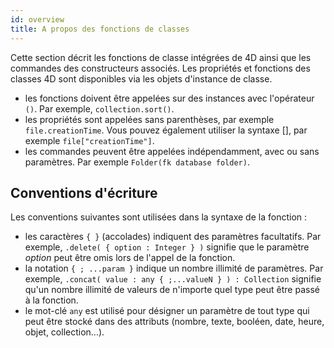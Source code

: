```yaml
---
id: overview
title: A propos des fonctions de classes
---
```


Cette section décrit les fonctions de classe intégrées de 4D ainsi que les commandes des constructeurs associés. Les propriétés et fonctions des classes 4D sont disponibles via les objets d'instance de classe.

- les fonctions doivent être appelées sur des instances avec l'opérateur `()`. Par exemple, `collection.sort()`.
- les propriétés sont appelées sans parenthèses, par exemple `file.creationTime`. Vous pouvez également utiliser la syntaxe \[], par exemple `file["creationTime"]`.
- les commandes peuvent être appelées indépendamment, avec ou sans paramètres. Par exemple `Folder(fk database folder)`.

## Conventions d'écriture

Les conventions suivantes sont utilisées dans la syntaxe de la fonction :

- les caractères `{ }` (accolades) indiquent des paramètres facultatifs. Par exemple, `.delete( { option : Integer } )` signifie que le paramètre *option* peut être omis lors de l'appel de la fonction.
- la notation `{ ; ...param }` indique un nombre illimité de paramètres. Par exemple, `.concat( value : any { ;...valueN } ) : Collection` signifie qu'un nombre illimité de valeurs de n'importe quel type peut être passé à la fonction.
- le mot-clé `any` est utilisé pour désigner un paramètre de tout type qui peut être stocké dans des attributs (nombre, texte, booléen, date, heure, objet, collection...).
